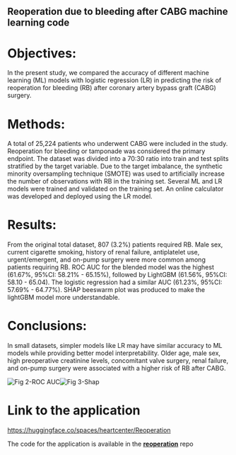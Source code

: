 ## Reoperation due to bleeding after CABG machine learning code


# Objectives: 
In the present study, we compared the accuracy of different machine learning (ML)
models with logistic regression (LR) in predicting the risk of reoperation for bleeding (RB) after 
coronary artery bypass graft (CABG) surgery. 

# Methods: 
A total of 25,224 patients who underwent CABG were included in the study. Reoperation 
for bleeding or tamponade was considered the primary endpoint. The dataset was divided into a 
70:30 ratio into train and test splits stratified by the target variable. Due to the target imbalance, 
the synthetic minority oversampling technique (SMOTE) was used to artificially increase the 
number of observations with RB in the training set. Several ML and LR models were trained and 
validated on the training set. An online calculator was developed and deployed using the LR model.

# Results: 
From the original total dataset, 807 (3.2%) patients required RB. Male sex, current cigarette 
smoking, history of renal failure, antiplatelet use, urgent/emergent, and on-pump surgery were 
more common among patients requiring RB. ROC AUC for the blended model was the highest 
(61.67%, 95%CI: 58.21% - 65.15%), followed by LightGBM (61.56%, 95%CI: 58.10 - 65.04). The 
logistic regression had a similar AUC (61.23%, 95%CI: 57.69% - 64.77%). SHAP beeswarm plot was produced to make the lightGBM model more understandable.

# Conclusions: 
In small datasets, simpler models like LR may have similar accuracy to ML models 
while providing better model interpretability. Older age, male sex, high preoperative creatinine 
levels, concomitant valve surgery, renal failure, and on-pump surgery were associated with a higher 
risk of RB after CABG.



![Fig 2-ROC AUC](https://github.com/Sepehr-76/Reoperation-due-to-bleeding-after-CABG-machine-learning-code/assets/136221815/8a23a549-e605-4ffc-818f-7dc819379445)![Fig 3-Shap](https://github.com/Sepehr-76/Reoperation-due-to-bleeding-after-CABG-machine-learning-code/assets/136221815/f0731afe-6772-465c-a0c2-e1251ea3d832)

# Link to the application
https://huggingface.co/spaces/heartcenter/Reoperation

The code for the application is available in the [**reoperation**](https://github.com/Sepehr-76/Reoperation) repo
